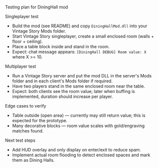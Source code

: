 Testing plan for DiningHall mod

Singleplayer test
- Build the mod (see README) and copy `DiningHallMod.dll` into your Vintage Story Mods folder.
- Start Vintage Story singleplayer, create a small enclosed room (walls + floor + ceiling).
- Place a table block inside and stand in the room.
- Expect: chat message appears: `[DiningHall DEBUG] Room value: X` where X >= 10.

Multiplayer test
- Run a Vintage Story server and put the mod DLL in the server's Mods folder and in each client's Mods folder if required.
- Have two players stand in the same enclosed room near the table.
- Expect: both clients see the room value; later when buffing is implemented, duration should increase per player.

Edge cases to verify
- Table outside (open area) — currently may still return value; this is expected for the prototype.
- Many decorative blocks — room value scales with gold/engraving matches found.

Next test steps
- Add HUD overlay and only display on enter/exit to reduce spam.
- Implement actual room flooding to detect enclosed spaces and mark them as Dining Halls.
